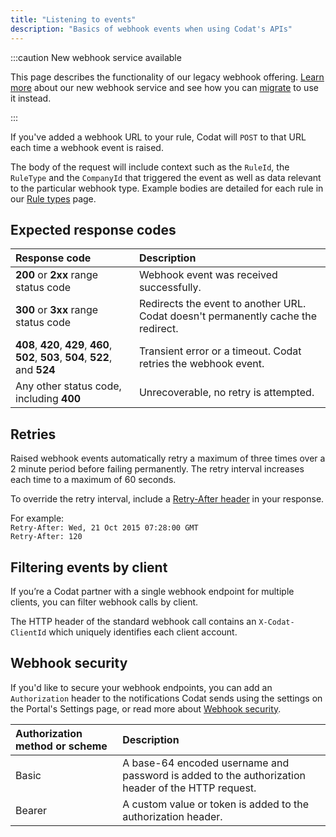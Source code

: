 ```yaml
---
title: "Listening to events"
description: "Basics of webhook events when using Codat's APIs"
---
```


:::caution New webhook service available

This page describes the functionality of our legacy webhook offering. [Learn more](/using-the-api/webhooks/overview) about our new webhook service and see how you can [migrate](/using-the-api/webhooks/migration-guide) to use it instead.

:::

If you've added a webhook URL to your rule, Codat will `POST` to that URL each time a webhook event is raised.

The body of the request will include context such as the `RuleId`, the `RuleType` and the `CompanyId` that triggered the event as well as data relevant to the particular webhook type. Example bodies are detailed for each rule in our [Rule types](/using-the-api/webhooks/legacy/core-rules-types) page.

## Expected response codes

| Response code                                                                       | Description                                                                       |
| :---------------------------------------------------------------------------------- | :-------------------------------------------------------------------------------- |
| **200** or **2xx** range status code                                                | Webhook event was received successfully.                                                  |
| **300** or **3xx** range status code                                                | Redirects the event to another URL. Codat doesn't permanently cache the redirect. |
| **408**, **420**, **429**, **460**, **502**, **503**, **504**, **522**, and **524** | Transient error or a timeout. Codat retries the webhook event.                    |
| Any other status code, including **400**                                            | Unrecoverable, no retry is attempted.                                             |

## Retries

Raised webhook events automatically retry a maximum of three times over a 2 minute period before failing permanently. The retry interval increases each time to a maximum of 60 seconds.

To override the retry interval, include a [Retry-After header](https://developer.mozilla.org/en-US/docs/Web/HTTP/Headers/Retry-After) in your response.

For example:  
`Retry-After: Wed, 21 Oct 2015 07:28:00 GMT`  
`Retry-After: 120`

## Filtering events by client

If you’re a Codat partner with a single webhook endpoint for multiple clients, you can filter webhook calls by client.

The HTTP header of the standard webhook call contains an `X-Codat-ClientId` which uniquely identifies each client account. 

## Webhook security

If you'd like to secure your webhook endpoints, you can add an `Authorization` header to the notifications Codat sends using the settings on the Portal's Settings page, or read more about [Webhook security](/using-the-api/webhooks/legacy/core-rules-webhooksecurity).

| Authorization method or scheme | Description                                                                                       |
| :----------------------------- | :------------------------------------------------------------------------------------------------ |
| Basic                          | A base-64 encoded username and password is added to the authorization header of the HTTP request. |
| Bearer                         | A custom value or token is added to the authorization header.                                     |
